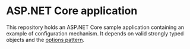 # ASP.NET Core application

This repository holds an ASP.NET Core sample application containing an example of configuration mechanism. It depends on valid strongly typed objects and the [options pattern](https://docs.microsoft.com/en-us/aspnet/core/fundamentals/configuration/options?view=aspnetcore-2.1).